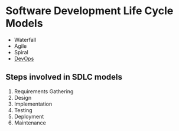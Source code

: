 # Software Development Life Cycle Models
- Waterfall
- Agile
- Spiral
- [DevOps](../../../Science%20and%20Engineering/Information%20and%20Communication%20Technology/DevOps/DevOps.md)

## Steps involved in SDLC models
1. Requirements Gathering
2. Design
3. Implementation
4. Testing
5. Deployment
6. Maintenance
